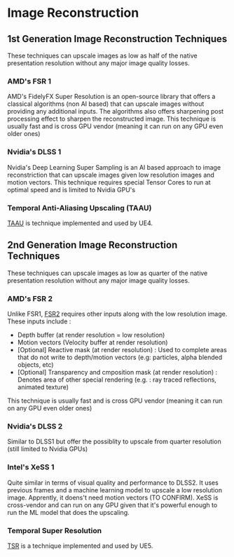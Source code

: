 # Image Reconstruction

## 1st Generation Image Reconstruction Techniques
These techniques can upscale images as low as half of the native presentation resolution without any major image quality losses.

### AMD's FSR 1 
AMD's FidelyFX Super Resolution is an open-source library that offers a classical algorithms (non AI based) that can upscale images without providing any additional inputs. 
The algorithms also offers sharpening post processing effect to sharpen the reconstructed image. 
This technique is usually fast and is cross GPU vendor (meaning it can run on any GPU even older ones)

### Nvidia's DLSS 1 
Nvidia's Deep Learning Super Sampling is an AI based approach to image reconstriction that can upscale images given low resolution images and motion vectors.
This technique requires special Tensor Cores to run at optimal speed and is limited to Nvidia GPU's

### Temporal Anti-Aliasing Upscaling (TAAU)
[TAAU](https://docs.unrealengine.com/en-US/temporal-upscalers-in-unreal-engine/) is technique implemented and used by UE4.

## 2nd Generation Image Reconstruction Techniques
These techniques can upscale images as low as quarter of the native presentation resolution without any major image quality losses.

### AMD's FSR 2
Unlike FSR1, [FSR2](https://github.com/GPUOpen-Effects/FidelityFX-FSR2) requires other inputs along with the low resolution image. These inputs include : 
* Depth buffer (at render resolution = low resolution)
* Motion vectors (Velocity buffer at render resolution)
* [Optional] Reactive mask (at render resolution) : Used to complete areas that do not write to depth/motion vectors (e.g: particles, alpha blended objects, etc)
* [Optional] Transparency and cmposition mask (at render resolution) : Denotes area of other special rendering (e.g. : ray traced reflections, animated texture)

This technique is usually fast and is cross GPU vendor (meaning it can run on any GPU even older ones)
### Nvidia's DLSS 2
Similar to DLSS1 but offer the possiblity to upscale from quarter resolution (still limited to Nvidia GPUs)

### Intel's XeSS 1
Quite similar in terms of visual quality and performance to DLSS2. It uses previous frames and a machine learning model to upscale a low resolution image. Apprently, it doens't need motion vectors (TO CONFIRM). XeSS is cross-vendor and can run on any GPU given that it's powerful enough to run the ML model that does the upscaling.

### Temporal Super Resolution
[TSR](https://docs.unrealengine.com/en-US/temporal-super-resolution-in-unreal-engine/) is a technique implemented and used by UE5.

